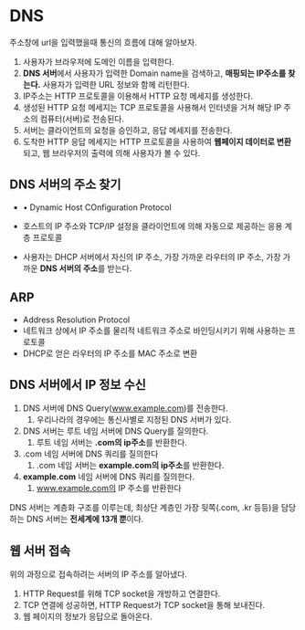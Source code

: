 # DNS

주소창에 url을 입력했을때 통신의 흐름에 대해 알아보자.



1. 사용자가 브라우저에 도메인 이름을 입력한다.
2. **DNS 서버**에서 사용자가 입력한 Domain name을 검색하고, **매핑되는 IP주소를 찾는다.** 사용자가 입력한 URL 정보와 함께 리턴한다.
3. IP주소는 HTTP 프로토콜을 이용해서 HTTP 요청 메세지를 생성한다.
4. 생성된 HTTP 요청 메세지는 TCP 프로토콜을 사용해서 인터넷을 거쳐  해당 IP 주소의 컴퓨터(서버)로 전송된다.
5. 서버는 클라이언트의 요청을 승인하고, 응답 메세지를 전송한다.
6. 도착한 HTTP 응답 메세지는 HTTP 프로토콜을 사용하여 **웹페이지 데이터로 변환**되고, 웹 브라우저의 출력에 의해 사용자가 볼 수 있다.

## DNS 서버의 주소 찾기

- • Dynamic Host COnfiguration Protocol



- 호스트의 IP 주소와 TCP/IP 설정을 클라이언트에 의해 자동으로 제공하는 응용 계층 프로토콜
- 사용자는 DHCP 서버에서 자신의 IP 주소, 가장 가까운 라우터의 IP 주소, 가장 가까운 **DNS 서버의 주소**를 받는다.

## ARP

- Address Resolution Protocol
- 네트워크 상에서 IP 주소를 물리적 네트워크 주소로 바인딩시키기 위해 사용하는 프로토콜
- DHCP로 얻은 라우터의 IP 주소를 MAC 주소로 변환

## DNS 서버에서 IP 정보 수신



1. DNS 서버에 DNS  Query(www.example.com)를 전송한다.
    1. 우리나라의 경우에는 통신사별로 지정된 DNS 서버가 있다.
2. DNS 서버는 루트 네임 서버에 DNS Query를 질의한다.
    1. 루트 네임 서버는 **.com의 ip주소**를 반환한다.
3. .com 네임 서버에 DNS 쿼리를 질의한다
    1. .com 네임 서버는 **example.com의 ip주소**를 반환한다.
4. **example.com** 네임 서버에 DNS 쿼리를 질의한다.
    1. www.example.com의 IP 주소를 반환한다

DNS 서버는 계층화 구조를 이루는데, 최상단 계층인 가장 뒷쪽(.com, .kr 등등)을 담당하는 DNS 서버는 **전세계에 13개 뿐**이다.

## **웹 서버 접속**

위의 과정으로 접속하려는 서버의 IP 주소를 알아냈다.



1. HTTP Request를 위해 TCP socket을 개방하고 연결한다.
2. TCP 연결에 성공하면, HTTP Request가 TCP socket을 통해 보내진다.
3. 웹 페이지의 정보가 응답으로 돌아온다.